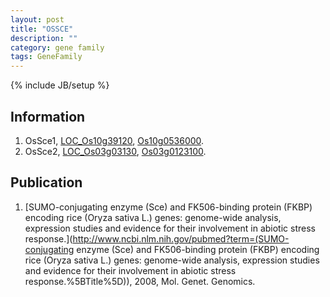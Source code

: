 ```yaml
---
layout: post
title: "OSSCE"
description: ""
category: gene family
tags: GeneFamily
---
```

{% include JB/setup %}

## Information
1. OsSce1, [LOC_Os10g39120](http://rice.plantbiology.msu.edu/cgi-bin/ORF_infopage.cgi?orf=LOC_Os10g39120), [Os10g0536000](http://rapdb.dna.affrc.go.jp/viewer/gbrowse_details/irgsp1?name=Os10g0536000).
2. OsSce2, [LOC_Os03g03130](http://rice.plantbiology.msu.edu/cgi-bin/ORF_infopage.cgi?orf=LOC_Os03g03130), [Os03g0123100](http://rapdb.dna.affrc.go.jp/viewer/gbrowse_details/irgsp1?name=Os03g0123100).

## Publication
1. [SUMO-conjugating enzyme (Sce) and FK506-binding protein (FKBP) encoding rice (Oryza sativa L.) genes: genome-wide analysis, expression studies and evidence for their involvement in abiotic stress response.](http://www.ncbi.nlm.nih.gov/pubmed?term=(SUMO-conjugating enzyme (Sce) and FK506-binding protein (FKBP) encoding rice (Oryza sativa L.) genes: genome-wide analysis, expression studies and evidence for their involvement in abiotic stress response.%5BTitle%5D)), 2008, Mol. Genet. Genomics.


